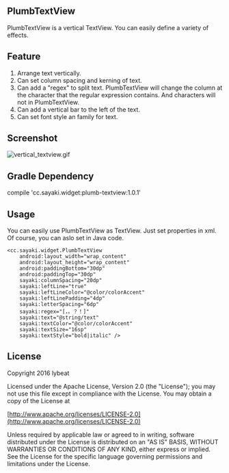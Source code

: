## PlumbTextView

PlumbTextView is a vertical TextView. You can easily define a variety of effects.

## Feature

1. Arrange text vertically.
2. Can set column spacing and kerning of text.
3. Can add a "regex" to split text. PlumbTextView will change the column at the character that the regular expression contains. And characters will not in PlumbTextView.
4. Can add a vertical bar to the left of the text.
5. Can set font style an family for text. 

## Screenshot

![vertical_textview.gif](https://github.com/lybeat/PlumbTextView/blob/master/screenshot/plumb_textview.gif)

## Gradle Dependency

compile 'cc.sayaki.widget:plumb-textview:1.0.1'

## Usage

You can easily use PlumbTextView as TextView. Just set properties in xml. Of course, you can aslo set in Java code.

```
<cc.sayaki.widget.PlumbTextView
    android:layout_width="wrap_content"
    android:layout_height="wrap_content"
    android:paddingBottom="30dp"
    android:paddingTop="30dp"
    sayaki:columnSpacing="20dp"
    sayaki:leftLine="true"
    sayaki:leftLineColor="@color/colorAccent"
    sayaki:leftLinePadding="4dp"
    sayaki:letterSpacing="6dp"
    sayaki:regex="[，。？！]"
    sayaki:text="@string/text"
    sayaki:textColor="@color/colorAccent"
    sayaki:textSize="16sp"
    sayaki:textStyle="bold|italic" />
```

## License

Copyright 2016 lybeat

Licensed under the Apache License, Version 2.0 (the "License"); you may not use this file except in compliance with the License. You may obtain a copy of the License at

[http://www.apache.org/licenses/LICENSE-2.0](http://www.apache.org/licenses/LICENSE-2.0)

Unless required by applicable law or agreed to in writing, software distributed under the License is distributed on an "AS IS" BASIS, WITHOUT WARRANTIES OR CONDITIONS OF ANY KIND, either express or implied. See the License for the specific language governing permissions and limitations under the License.